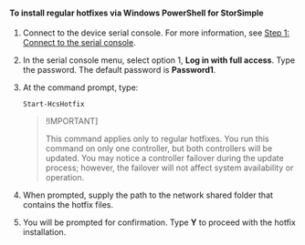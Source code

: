 <!--author=SharS last changed: 9/17/15-->

#### To install regular hotfixes via Windows PowerShell for StorSimple
1. Connect to the device serial console. For more information, see [Step 1: Connect to the serial console](../articles/storsimple/storsimple-update-device.md#step1).
2. In the serial console menu, select option 1, **Log in with full access**. Type the password. The default password is **Password1**.
3. At the command prompt, type:
   
    ```
    Start-HcsHotfix
    ```
   
    > !IMPORTANT]
    >
    > This command applies only to regular hotfixes. You run this command on only one controller, but both controllers will be updated.
    > You may notice a controller failover during the update process; however, the failover will not affect system availability or operation.

4. When prompted, supply the path to the network shared folder that contains the hotfix files.
5. You will be prompted for confirmation. Type **Y** to proceed with the hotfix installation.

